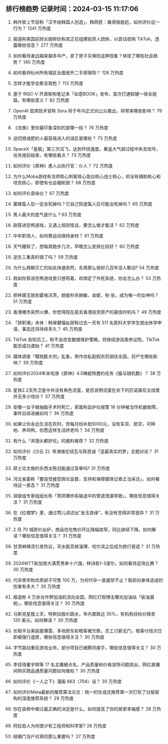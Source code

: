 
## 排行榜趋势 记录时间：2024-03-15 11:17:06
  
  1. 韩作家上节目称「汉字由韩国人创造」，韩网民：看得我尴尬，如何评价这一行为？ 1241 万热度
    
  2. 报道称美国前财长姆努钦称其正在组建投资人团体，以尝试收购 TikTok，透露哪些信息？ 277 万热度
    
  3. 如何看待身边越来越多中产，卖了房子买保险这种现象？体现了哪些社会趋势？ 140 万热度
    
  4. 如何看待杭州所有城区全面放开二手房限购？ 126 万热度
    
  5. 怎样才能学会察言观色？ 113 万热度
    
  6. 基于 RISC-V 开源架构笔记本「如意BOOK」发布，首次打通软硬一体全链路，有哪些意义？ 92 万热度
    
  7. OpenAI 首席技术官称 Sora 将于年内正式向公众推出，将带来哪些影响？ 79 万热度
    
  8. 《龙族》里你最印象深刻的是哪一段？ 76 万热度
    
  9. 迫切想减肥的人最容易进入的误区是哪些？ 73 万热度
    
  10. SpaceX「星舰」第三次试飞，达到环绕速度，重返大气层过程中失去信号，任务提前结束，有哪些看点？ 73 万热度
    
  11. 如何评价《原神》愚人众执行官：仆人？ 72 万热度
    
  12. 为什么Moba游戏有法师核心刺客核心炮台核心战士核心，却没有辅助核心和坦克核心，即使有也会被削弱？ 68 万热度
    
  13. 如何评价袁咏仪？ 67 万热度
    
  14. 蜜蜂蜇人后一定会死掉吗？它自己知道蜇人后可能会死掉吗？ 65 万热度
    
  15. 男人最大的底气是什么 ? 63 万热度
    
  16. 刚穿进恐怖游戏，又遇上规则怪谈，要怎么做才能活？ 62 万热度
    
  17. 中年职场人，如何靠运动保持身材？ 61 万热度
    
  18. 天气暖和了，想每周跑步几次，早晚怎么安排比较好？ 60 万热度
    
  19. 逆生三重真的错了吗？ 59 万热度
    
  20. 为什么商朝灭亡的如此快速突然，东周那么弱却几百年没人敢动? 54 万热度
    
  21. 假如你穿进恐怖游戏里只想苟着，却绑定了作死系统，你会怎么办？ 53 万热度
    
  22. 把林黛玉放到霍格沃茨，她能秒杀赫敏、金妮、秋·张，成为唯一的女神吗？ 51 万热度
    
  23. 香港楼市突然火爆，你觉得现在是去香港投资房产的最佳时机吗？ 49 万热度
    
  24. 「辞职潮」未休：韩保健福祉部称过去一天有 511 名医科大学学生提出休学申请，事态还将持续多久？ 45 万热度
    
  25. TikTok 告知员工，称不会改变数据保护策略，将继续游说美参议院，TikTok 能否成功渡劫？ 41 万热度
    
  26. 媒体调查「樱桃膨大剂」乱象，黑作坊私配假农药销往全国，将产生哪些影响？ 39 万热度
    
  27. 如何评价2024年米哈游《原神》4.5琳妮特邀约任务《猫与随机数》？ 38 万热度
    
  28. 星铁2.2天外卫星中并没有角色流萤，是否说明流萤在余下的匹诺康尼主线里并无多少戏份？ 37 万热度
    
  29. 安徽一女子做抽脂手术时死亡，家属称监护仪报警 16 分钟被当作机器故障，事件后续进展如何？ 36 万热度
    
  30. 如果让你永远生活在农村，但每月给补助5000元，没有车贷、房贷，可种地、养鸡鸭，你愿这样生活终老吗？ 34 万热度
    
  31. 有什么「夹馒头都好吃」的酱料推荐？ 32 万热度
    
  32. 如何评价《沙丘 2》导演维伦纽瓦与陈思诚「造最真实的梦」主题对谈？ 31 万热度
    
  33. 硕士论文做的东西太陈旧能通过盲审吗? 31 万热度
    
  34. 河北省委称「要自觉接受舆论监督，支持和保障媒体记者正当采访」，如何看待这一表态？ 31 万热度
    
  35. 调查组专家组组长称「燕郊爆炸系输送中的管道泄漏导致」，哪些信息值得关注？ 31 万热度
    
  36. 在《红楼梦》里，通过莺儿讲述出“金玉良缘”，有没有觉得非常诡异？ 31 万热度
    
  37. 2 月 70 城房价出炉，商品住宅售价环比降幅收窄，同比继续下降，如何解读？哪些信息值得关注？ 31 万热度
    
  38. 甘肃麻辣烫引发热议，天水能否继淄博、哈尔滨之后成为旅行首选？ 31 万热度
    
  39. 2024WTT新加坡大满贯男单十六强，林诗栋1-3波尔，如何看待这场比赛？ 30 万热度
    
  40. 代孕黑市称优质卵子可售 100 万，为何代孕一直屡禁不止？取卵对身体造成的伤害有多大？ 30 万热度
    
  41. 报道称 4 万余台作弊加油机流向全国，网红打假博主曝光加油站「偷油漏税」，哪些信息值得关注？ 30 万热度
    
  42. 马斯克星舰上天，特斯拉股价跳水，年内累跌近 35%，有机构目标价降至 120 美元，如何解读？ 30 万热度
    
  43. 长租平台美丽屋爆雷，多地房东和租客被欠款，员工讨薪无门，租客付钱次日即被强行退房，哪些信息值得关注？ 30 万热度
    
  44. 字节跳动重启游戏业务，部分项目已被腾讯接手，哪些信息值得关注？ 30 万热度
    
  45. 李佳琦董宇辉等 17 名主播被点名，产品质量和价格误导问题突出，网红直播间购买商品遇质量问题如何维权？ 30 万热度
    
  46. 如何评价《一人之下》漫画 663（704）话？ 30 万热度
    
  47. 如何评价Meta最新的推荐算法论文：统一的生成式推荐第一次打败了分层架构的深度推荐系统？ 29 万热度
    
  48. 你在装修中做过最正确的决定是什么，如何提高了你的居家幸福感？ 28 万热度
    
  49. 阿拉伯人为何很少有工程师和科学家? 28 万热度
    
  50. 结婚门当户对真的那么重要吗？ 27 万热度
    
